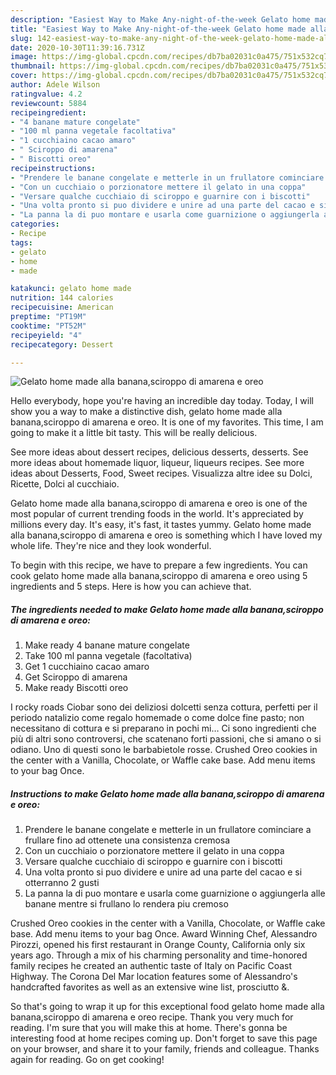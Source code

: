 ```yaml
---
description: "Easiest Way to Make Any-night-of-the-week Gelato home made alla banana,sciroppo di amarena e oreo"
title: "Easiest Way to Make Any-night-of-the-week Gelato home made alla banana,sciroppo di amarena e oreo"
slug: 142-easiest-way-to-make-any-night-of-the-week-gelato-home-made-alla-banana-sciroppo-di-amarena-e-oreo
date: 2020-10-30T11:39:16.731Z
image: https://img-global.cpcdn.com/recipes/db7ba02031c0a475/751x532cq70/gelato-home-made-alla-bananasciroppo-di-amarena-e-oreo-recipe-main-photo.jpg
thumbnail: https://img-global.cpcdn.com/recipes/db7ba02031c0a475/751x532cq70/gelato-home-made-alla-bananasciroppo-di-amarena-e-oreo-recipe-main-photo.jpg
cover: https://img-global.cpcdn.com/recipes/db7ba02031c0a475/751x532cq70/gelato-home-made-alla-bananasciroppo-di-amarena-e-oreo-recipe-main-photo.jpg
author: Adele Wilson
ratingvalue: 4.2
reviewcount: 5884
recipeingredient:
- "4 banane mature congelate"
- "100 ml panna vegetale facoltativa"
- "1 cucchiaino cacao amaro"
- " Sciroppo di amarena"
- " Biscotti oreo"
recipeinstructions:
- "Prendere le banane congelate e metterle in un frullatore cominciare a frullare fino ad ottenete una consistenza cremosa"
- "Con un cucchiaio o porzionatore mettere il gelato in una coppa"
- "Versare qualche cucchiaio di sciroppo e guarnire con i biscotti"
- "Una volta pronto si puo dividere e unire ad una parte del cacao e si otterranno 2 gusti"
- "La panna la di puo montare e usarla come guarnizione o aggiungerla alle banane mentre si frullano lo rendera piu cremoso"
categories:
- Recipe
tags:
- gelato
- home
- made

katakunci: gelato home made 
nutrition: 144 calories
recipecuisine: American
preptime: "PT19M"
cooktime: "PT52M"
recipeyield: "4"
recipecategory: Dessert

---
```



![Gelato home made alla banana,sciroppo di amarena e oreo](https://img-global.cpcdn.com/recipes/db7ba02031c0a475/751x532cq70/gelato-home-made-alla-bananasciroppo-di-amarena-e-oreo-recipe-main-photo.jpg)

Hello everybody, hope you're having an incredible day today. Today, I will show you a way to make a distinctive dish, gelato home made alla banana,sciroppo di amarena e oreo. It is one of my favorites. This time, I am going to make it a little bit tasty. This will be really delicious.

See more ideas about dessert recipes, delicious desserts, desserts. See more ideas about homemade liquor, liqueur, liqueurs recipes. See more ideas about Desserts, Food, Sweet recipes. Visualizza altre idee su Dolci, Ricette, Dolci al cucchiaio.

Gelato home made alla banana,sciroppo di amarena e oreo is one of the most popular of current trending foods in the world. It's appreciated by millions every day. It's easy, it's fast, it tastes yummy. Gelato home made alla banana,sciroppo di amarena e oreo is something which I have loved my whole life. They're nice and they look wonderful.


To begin with this recipe, we have to prepare a few ingredients. You can cook gelato home made alla banana,sciroppo di amarena e oreo using 5 ingredients and 5 steps. Here is how you can achieve that.

<!--inarticleads1-->

##### The ingredients needed to make Gelato home made alla banana,sciroppo di amarena e oreo:

1. Make ready 4 banane mature congelate
1. Take 100 ml panna vegetale (facoltativa)
1. Get 1 cucchiaino cacao amaro
1. Get  Sciroppo di amarena
1. Make ready  Biscotti oreo


I rocky roads Ciobar sono dei deliziosi dolcetti senza cottura, perfetti per il periodo natalizio come regalo homemade o come dolce fine pasto; non necessitano di cottura e si preparano in pochi mi… Ci sono ingredienti che più di altri sono controversi, che scatenano forti passioni, che si amano o si odiano. Uno di questi sono le barbabietole rosse. Crushed Oreo cookies in the center with a Vanilla, Chocolate, or Waffle cake base. Add menu items to your bag Once. 

<!--inarticleads2-->

##### Instructions to make Gelato home made alla banana,sciroppo di amarena e oreo:

1. Prendere le banane congelate e metterle in un frullatore cominciare a frullare fino ad ottenete una consistenza cremosa
1. Con un cucchiaio o porzionatore mettere il gelato in una coppa
1. Versare qualche cucchiaio di sciroppo e guarnire con i biscotti
1. Una volta pronto si puo dividere e unire ad una parte del cacao e si otterranno 2 gusti
1. La panna la di puo montare e usarla come guarnizione o aggiungerla alle banane mentre si frullano lo rendera piu cremoso


Crushed Oreo cookies in the center with a Vanilla, Chocolate, or Waffle cake base. Add menu items to your bag Once. Award Winning Chef, Alessandro Pirozzi, opened his first restaurant in Orange County, California only six years ago. Through a mix of his charming personality and time-honored family recipes he created an authentic taste of Italy on Pacific Coast Highway. The Corona Del Mar location features some of Alessandro&#39;s handcrafted favorites as well as an extensive wine list, prosciutto &amp;. 

So that's going to wrap it up for this exceptional food gelato home made alla banana,sciroppo di amarena e oreo recipe. Thank you very much for reading. I'm sure that you will make this at home. There's gonna be interesting food at home recipes coming up. Don't forget to save this page on your browser, and share it to your family, friends and colleague. Thanks again for reading. Go on get cooking!
